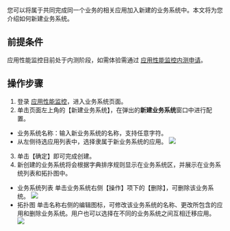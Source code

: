 您可以将属于共同完成同一个业务的相关应用加入新建的业务系统中。本文将为您介绍如何新建业务系统。


## 前提条件


应用性能监控目前处于内测阶段，如需体验需通过 [应用性能监控内测申请](https://cloud.tencent.com/apply/p/f5yvbf09mka)。

## 操作步骤



1.  登录 [应用性能监控](https://console.cloud.tencent.com/tapm/business)，进入业务系统页面。
2.  单击页面左上角的【新建业务系统】，在弹出的**新建业务系统**窗口中进行配置。
   - 业务系统名称：输入新业务系统的名称，支持任意字符。
   - 从左侧待选应用列表中，选择隶属于新业务系统的应用。
	![](https://main.qcloudimg.com/raw/4dc8613b0574411f2781f782f5d7c279.jpg)
3.  单击【确定】即可完成创建。
4. 新创建的业务系统将会根据字典排序规则显示在业务系统区，并展示在业务系统列表和拓扑图中。
 - 业务系统列表
 单击业务系统右侧【操作】项下的【删除】，可删除该业务系统。
 ![](https://main.qcloudimg.com/raw/284911ed25042ad9fb57e6d0c0a99559.jpg)
 - 拓扑图
单击名称右侧的编辑图标，可修改该业务系统的名称、更改所包含的应用和删除业务系统。用户也可以选择在不同的业务系统之间互相迁移应用。
![](https://main.qcloudimg.com/raw/cd516abc74cbd4476eb2cf9e34bc1dde.jpg)
